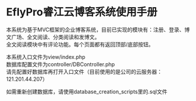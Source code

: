 # EflyPro睿江云博客系统使用手册 
本系统为基于MVC框架的企业博客系统，目前已实现的模块有：注册、登录、博文广场、全文阅读、分类阅读和发博文。  
全文阅读模块中有评论功能。每个页面都有返回顶部/底部按钮。
  
本系统入口文件为view/index.php  
数据库配置文件为controller/DBController.php  
请先配置好数据库再打开入口文件（目前使用的是公司的云服务器：121.201.44.207）  
  
如需重新创建数据库，请使用database_creation_scripts里的.sql文件
